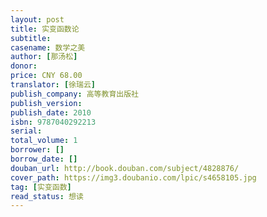 ```yaml
---
layout: post
title: 实变函数论
subtitle: 
casename: 数学之美
author: [那汤松]
donor: 
price: CNY 68.00
translator: [徐瑞云]
publish_company: 高等教育出版社
publish_version: 
publish_date: 2010
isbn: 9787040292213
serial: 
total_volume: 1
borrower: []
borrow_date: []
douban_url: http://book.douban.com/subject/4828876/
cover_path: https://img3.doubanio.com/lpic/s4658105.jpg
tag: [实变函数]
read_status: 想读
---
```

